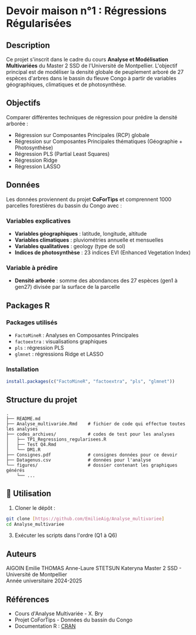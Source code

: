 # Devoir maison n°1 : Régressions Régularisées

## Description

Ce projet s'inscrit dans le cadre du cours **Analyse et Modélisation Multivariées** du Master 2 SSD de l'Université de Montpellier. L'objectif principal est de modéliser la densité globale de peuplement arboré de 27 espèces d'arbres dans le bassin du fleuve Congo à partir de variables géographiques, climatiques et de photosynthèse.

## Objectifs

Comparer différentes techniques de régression pour prédire la densité arborée :
- Régression sur Composantes Principales (RCP) globale
- Régression sur Composantes Principales thématiques (Géographie + Photosynthèse)
- Régression PLS (Partial Least Squares)
- Régression Ridge
- Régression LASSO

## Données

Les données proviennent du projet **CoForTips** et comprennent 1000 parcelles forestières du bassin du Congo avec :

### Variables explicatives
- **Variables géographiques** : latitude, longitude, altitude
- **Variables climatiques** : pluviométries annuelle et mensuelles
- **Variables qualitatives** : geology (type de sol)
- **Indices de photosynthèse** : 23 indices EVI (Enhanced Vegetation Index)

### Variable à prédire
- **Densité arborée** : somme des abondances des 27 espèces (gen1 à gen27) divisée par la surface de la parcelle

## Packages R

### Packages utilisés
- `FactoMineR` : Analyses en Composantes Principales
- `factoextra` : visualisations graphiques
- `pls` : régression PLS
- `glmnet` : régressions Ridge et LASSO

### Installation
```r
install.packages(c("FactoMineR", "factoextra", "pls", "glmnet"))
```

## Structure du projet

```
.
├── README.md
├── Analyse_multivariée.Rmd    # fichier de code qui effectue toutes les analyses
├── codes_archives/            # codes de test pour les analyses
│   ├── TP1_Regressions_regularisees.R
│   ├── Test Q4.Rmd
│   └── DM1.R  
├── Consignes.pdf              # consignes données pour ce devoir
├── Datagenus.csv              # données pour l'analyse                
└── figures/                   # dossier contenant les graphiques générés
    └── ...
```

## 🚀 Utilisation

1. Cloner le dépôt :
```bash
git clone [https://github.com/EmilieAig/Analyse_multivariee]
cd Analyse_multivariee
```

3. Exécuter les scripts dans l'ordre (Q1 à Q6)

## Auteurs

AIGOIN Emilie
THOMAS Anne-Laure
STETSUN Kateryna
Master 2 SSD - Université de Montpellier  
Année universitaire 2024-2025

## Références

- Cours d'Analyse Multivariée - X. Bry
- Projet CoForTips - Données du bassin du Congo
- Documentation R : [CRAN](https://cran.r-project.org/)

